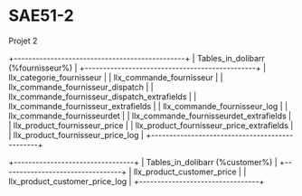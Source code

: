 # SAE51-2
Projet 2


+-----------------------------------------------+
| Tables_in_dolibarr (%fournisseur%)            |
+-----------------------------------------------+
| llx_categorie_fournisseur                     |
| llx_commande_fournisseur                      |
| llx_commande_fournisseur_dispatch             |
| llx_commande_fournisseur_dispatch_extrafields |
| llx_commande_fournisseur_extrafields          |
| llx_commande_fournisseur_log                  |
| llx_commande_fournisseurdet                   |
| llx_commande_fournisseurdet_extrafields       |
| llx_product_fournisseur_price                 |
| llx_product_fournisseur_price_extrafields     |
| llx_product_fournisseur_price_log             |
+-----------------------------------------------+




+---------------------------------+
| Tables_in_dolibarr (%customer%) |
+---------------------------------+
| llx_product_customer_price      |
| llx_product_customer_price_log  |
+---------------------------------+




